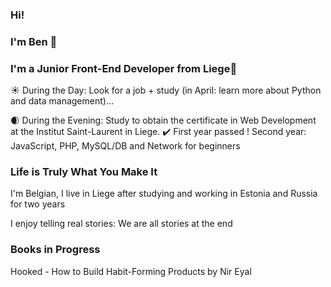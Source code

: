 ### Hi!
### I'm Ben :chestnut:
### I'm a Junior Front-End Developer from Liege👋

:sunny: During the Day: Look for a job + study (in April: learn more about Python and data management)...

:waxing_crescent_moon: During the Evening: Study to obtain the certificate in Web Development at the Institut Saint-Laurent in Liege. 
:heavy_check_mark: First year passed ! Second year: JavaScript, PHP, MySQL/DB and Network for beginners 



###  Life is Truly What You Make It
I'm Belgian, I live in Liege after studying and working in Estonia and Russia for two years

I enjoy telling real stories: We are all stories at the end

### Books in Progress
Hooked - How to Build Habit-Forming Products by Nir Eyal


<!--
**BenoitMayeur/BenoitMayeur** is a ✨ _special_ ✨ repository because its `README.md` (this file) appears on your GitHub profile.

Here are some ideas to get you started:

- 🔭 I’m currently working on ...
- 🌱 I’m currently learning ...
- 👯 I’m looking to collaborate on ...
- 🤔 I’m looking for help with ...
- 💬 Ask me about ...
- 📫 How to reach me: ...
- 😄 Pronouns: ...
- ⚡ Fun fact: ...
-->
